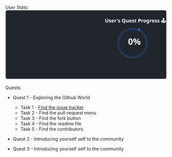 
  User Stats:<br>
  ![User Draft Stats](/userCards/draft.svg?)

  
Quests:
  - Quest 1 - Exploring the Github World
    - Task 1 - [Find the issue tracker](https://github.com/caiton1/OSS-Doorway/issues/2)
    - Task 2 - Find the pull-request menu
    - Task 3 - Find the fork button
    - Task 4 - Find the readme file
    - Task 5 - Find the contributors
  - Quest 2 - Introducing yourself self to the community

  - Quest 3 - Introducing yourself self to the community
